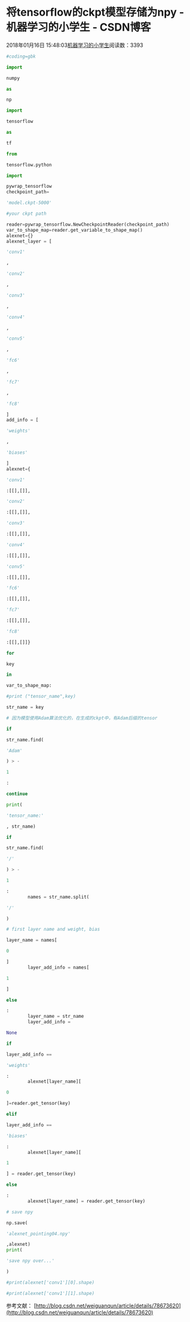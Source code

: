 
# 将tensorflow的ckpt模型存储为npy - 机器学习的小学生 - CSDN博客


2018年01月16日 15:48:03[机器学习的小学生](https://me.csdn.net/xuluhui123)阅读数：3393



```python
#coding=gbk
```
```python
import
```
```python
numpy
```
```python
as
```
```python
np
```
```python
import
```
```python
tensorflow
```
```python
as
```
```python
tf
```
```python
from
```
```python
tensorflow.python
```
```python
import
```
```python
pywrap_tensorflow
checkpoint_path=
```
```python
'model.ckpt-5000'
```
```python
#your ckpt path
```
```python
reader=pywrap_tensorflow.NewCheckpointReader(checkpoint_path)
var_to_shape_map=reader.get_variable_to_shape_map()
alexnet={}
alexnet_layer = [
```
```python
'conv1'
```
```python
,
```
```python
'conv2'
```
```python
,
```
```python
'conv3'
```
```python
,
```
```python
'conv4'
```
```python
,
```
```python
'conv5'
```
```python
,
```
```python
'fc6'
```
```python
,
```
```python
'fc7'
```
```python
,
```
```python
'fc8'
```
```python
]
add_info = [
```
```python
'weights'
```
```python
,
```
```python
'biases'
```
```python
]
alexnet={
```
```python
'conv1'
```
```python
:[[],[]],
```
```python
'conv2'
```
```python
:[[],[]],
```
```python
'conv3'
```
```python
:[[],[]],
```
```python
'conv4'
```
```python
:[[],[]],
```
```python
'conv5'
```
```python
:[[],[]],
```
```python
'fc6'
```
```python
:[[],[]],
```
```python
'fc7'
```
```python
:[[],[]],
```
```python
'fc8'
```
```python
:[[],[]]}
```
```python
for
```
```python
key
```
```python
in
```
```python
var_to_shape_map:
```
```python
#print ("tensor_name",key)
```
```python
str_name = key
```
```python
# 因为模型使用Adam算法优化的，在生成的ckpt中，有Adam后缀的tensor
```
```python
if
```
```python
str_name.find(
```
```python
'Adam'
```
```python
) > -
```
```python
1
```
```python
:
```
```python
continue
```
```python
print(
```
```python
'tensor_name:'
```
```python
, str_name)
```
```python
if
```
```python
str_name.find(
```
```python
'/'
```
```python
) > -
```
```python
1
```
```python
:
        names = str_name.split(
```
```python
'/'
```
```python
)
```
```python
# first layer name and weight, bias
```
```python
layer_name = names[
```
```python
0
```
```python
]
        layer_add_info = names[
```
```python
1
```
```python
]
```
```python
else
```
```python
:
        layer_name = str_name
        layer_add_info =
```
```python
None
```
```python
if
```
```python
layer_add_info ==
```
```python
'weights'
```
```python
:
        alexnet[layer_name][
```
```python
0
```
```python
]=reader.get_tensor(key)
```
```python
elif
```
```python
layer_add_info ==
```
```python
'biases'
```
```python
:
        alexnet[layer_name][
```
```python
1
```
```python
] = reader.get_tensor(key)
```
```python
else
```
```python
:
        alexnet[layer_name] = reader.get_tensor(key)
```
```python
# save npy
```
```python
np.save(
```
```python
'alexnet_pointing04.npy'
```
```python
,alexnet)
print(
```
```python
'save npy over...'
```
```python
)
```
```python
#print(alexnet['conv1'][0].shape)
```
```python
#print(alexnet['conv1'][1].shape)
```
参考文献：
[http://blog.csdn.net/weiguanqun/article/details/78673620](http://blog.csdn.net/weiguanqun/article/details/78673620)

